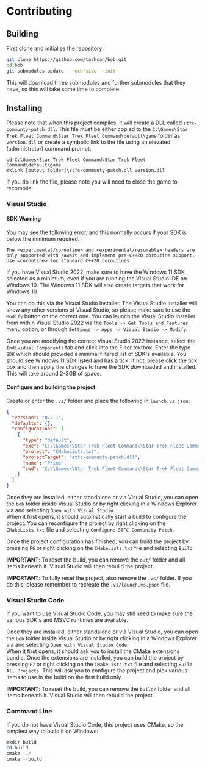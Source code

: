 # Contributing

## Building

First clone and initialise the repository:

```bash
git clone https://github.com/tashcan/bob.git
cd bob
git submodules update --recursive --init
```

This will download three submodules and further submodules that they have, so this will take some time to complete.

## Installing

Please note that when this project compiles, it will create a DLL called `stfc-communty-patch.dll`.  This 
file must be either copied to the `C:\Games\Star Trek Fleet Command\Star Trek Fleet Command\default\game` 
folder as `version.dll` or create a symbolic link to the file using an elevated (administrator) command 
prompt:

```console
cd C:\Games\Star Trek Fleet Command\Star Trek Fleet Command\default\game
mklink [output folder]\stfc-communty-patch.dll version.dll
```

If you do link the file, please note you will need to close the game to recompile.

### Visual Studio

#### SDK Warning

You may see the following error, and this normally occurs if your SDK is below the minimum required.

```
The <experimental/coroutine> and <experimental/resumable> headers are only supported with /await and implement pre-C++20 coroutine support. Use <coroutine> for standard C++20 coroutines
```

If you have Visual Studio 2022, make sure to have the Windows 11 SDK selected as a minimum, even if you 
are running the Visual Studio IDE on Windows 10.  The Windows 11 SDK will also create targets that work 
for Windows 10.

You can do this via the Visual Studio Installer.  The Visual Studio Installer will show any other versions 
of Visual Studio, so please make sure to use the `Modify` button on the correct one.  You can launch the 
Visual Studio Installer from within Visual Studio 2022 via the `Tools -> Get Tools and Features` menu 
option, or through `Settings -> Apps -> Visual Studio -> Modify`.  

Once you are modifying the correct Visual Studio 2022 instance, select the `Individual Components` tab and 
click into the Filter textbox.  Enter the type `SDK` which should provided a minimal filtered list of SDK's 
available.  You should see Windows 11 SDK listed and has a tick.  If not, please click the tick box and then 
apply the changes to have the SDK downloaded and installed.  This will take around 2-3GB of space.

#### Configure and building the project

Create or enter the `.vs/` folder and place the following in `launch.vs.json`:

```json
{
  "version": "0.2.1",
  "defaults": {},
  "configurations": [
    {
      "type": "default",
      "exe": "C:\\Games\\Star Trek Fleet Command\\Star Trek Fleet Command\\default\\game\\prime.exe",
      "project": "CMakeLists.txt",
      "projectTarget": "stfc-communty-patch.dll",
      "name": "Prime",
      "cwd": "C:\\Games\\Star Trek Fleet Command\\Star Trek Fleet Command\\default\\game"
    }
  ]
}
```

Once they are installed, either standalone or via Visual Studio, you can open the `bob` folder inside 
Visual Studio or by right clicking in a Windows Explorer via and selecting `Open with Visual Studio`.  
When it first opens, it should automatically start a build to configure the project.  You can 
reconfigure the project by right clicking on the `CMakeLists.txt` file and selecting 
`Configure STFC Community Patch`.  

Once the project configuration has finished, you can build the project by pressing `F6` or right clicking 
on the `CMakeLists.txt` file and selecting `Build`.  

**IMPORTANT**: To reset the build, you can remove the `out/` folder and all items beneath it.  Visual 
Studio will then rebuild the project.

**IMPORTANT**: To fully reset the project, also remove the `.vs/` folder.  If you do this, please remember 
to recreate the `.vs/launch.vs.json` file.

### Visual Studio Code

If you want to use Visual Studio Code, you may still need to make sure the various SDK's and MSVC runtimes 
are available.

Once they are installed, either standalone or via Visual Studio, you can open the `bob` folder inside 
Visual Studio or by right clicking in a Windows Explorer via and selecting `Open with Visual Studio Code`.  
When it first opens, it should ask you to install the CMake extensions bundle.  Once the extensions are 
installed, you can build the project by pressing `F7` or right clicking on the `CMakeLists.txt` file and
selecting `Build All Projects`.  This will ask you to configure the project and pick various items to use
in the build on the first build only.

**IMPORTANT**: To reset the build, you can remove the `build/` folder and all items beneath it.  Visual 
Studio will then rebuild the project.

### Command Line

If you do not have Visual Studio Code, this project uses CMake, so the simplest way to build it on Windows:

```ps1
mkdir build
cd build
cmake ../
cmake --build .
```

